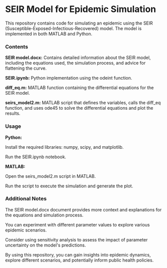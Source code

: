 <h1>SEIR Model for Epidemic Simulation</h1>

This repository contains code for simulating an epidemic using the SEIR (Susceptible-Exposed-Infectious-Recovered) model.
The model is implemented in both MATLAB and Python.

<h3>Contents</h3>

**SEIR model.docx:** Contains detailed information about the SEIR model, including the equations used, the simulation process, and advice for flattening the curve.

**SEIR.ipynb:** Python implementation using the odeint function.

**diff_eq.m:** MATLAB function containing the differential equations for the SEIR model.

**seirs_model2.m:** MATLAB script that defines the variables, calls the diff_eq function, and uses ode45 to solve the differential equations and plot the results.

<h3>Usage</h3>

**Python:**

Install the required libraries: numpy, scipy, and matplotlib.

Run the SEIR.ipynb notebook.

**MATLAB:**

Open the seirs_model2.m script in MATLAB.

Run the script to execute the simulation and generate the plot.

<h3>Additional Notes</h3>

The SEIR model.docx document provides more context and explanations for the equations and simulation process.

You can experiment with different parameter values to explore various epidemic scenarios.

Consider using sensitivity analysis to assess the impact of parameter uncertainty on the model's predictions.

By using this repository, you can gain insights into epidemic dynamics, explore different scenarios, and potentially inform public health policies.
